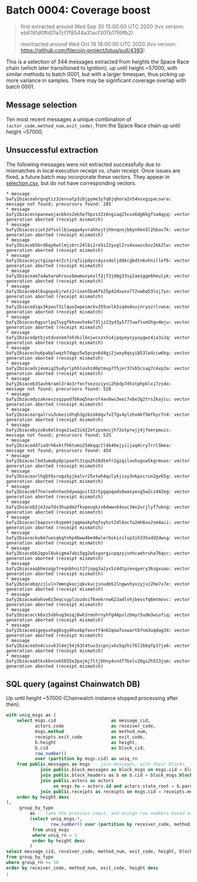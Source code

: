 # Batch 0004: Coverage boost

> first extracted around Wed Sep 30 15:00:00 UTC 2020 (tvx version: eb6191d0ffd01a7cf7f8544a31acf307b1799fb2)
>
> reextracted around Wed Oct 14 18:00:00 UTC 2020 (tvx version: https://github.com/filecoin-project/lotus/pull/4393)

This is a selection of 344 messages extracted from heights the Space Race chain
(which later transitioned to Ignition), up until height ~57000, with similar
methods to batch 0001, but with a larger timespan, thus picking up more variance
in samples. There may be significant coverage overlap with batch 0001.

## Message selection

Ten most recent messages a unique combination of
`(actor_code,method_num,exit_code)`, from the Space Race chain up until
height ~57000. 

## Unsuccessful extraction

The following messages were not extracted successfully due to mismatches in
local execution receipt vs. chain receipt. Once issues are fixed, a future batch
may incorporate these vectors. They appear in [selection.csv](./selection.csv),
but do not have corresponding vectors.

```
* message bafy2bzaceahrgvgtiz3zenvatp3zbjpyme3y7q6jqhora2n54nsxgzpacswra: message not found; precursors found: 285
* message bafy2bzacecnpanewojacbkns2ek5e7hpzs32z6ngiaq25cvo6dg6kgfsa4qyq: vector generation aborted (receipt mismatch)
* message bafy2bzacecziet2dfsollbjwqqa4yvrahhxjtjhknqnnjb6ynhkn5l2hbav7k: vector generation aborted (receipt mismatch)
* message bafy2bzaceb5brd6qy6wtlmjzbrc24lbi2ro5i22yvgl2rv4xxwzcbxz2kk2lw: vector generation aborted (receipt mismatch)
* message bafy2bzacecyctgiopr4r2ctirq7iipdycc4yzv4oljddkcgbdtn6vhnillef6: vector generation aborted (receipt mismatch)
* message bafy2bzaceam7a4wtwrwhrouvbewmuxyexlf2jf2jmbg33sy2aeigge6heulyk: vector generation aborted (receipt mismatch)
* message bafy2bzaceb4l6ugopvkjrwtz2rioxn5ba6fk25p42dvwsx772vwbq53loj7yo: vector generation aborted (receipt mismatch)
* message bafy2bzacediqx3kywu73ilquo2wpeimckv355unlk5iq4o4xujnryozrlrwna: vector generation aborted (receipt mismatch)
* message bafy2bzacec6qyurlpq7sygfkhvwvhx6e73ljz23yd3y5777uwftxm5hgv4mju: vector generation aborted (receipt mismatch)
* message bafy2bzacedptbjotdvonom7oh3kilknjwcxzx5s4jpqyeycyyuygwz4ja3s2q: vector generation aborted (receipt mismatch)
* message bafy2bzacechu6pabplwqzh7dqpz5w5pcpv6d4gj2jwxy6qsyib53le4ccw6kg: vector generation aborted (receipt mismatch)
* message bafy2bzacedsj4omiq25udyrlphhloxhzd6ptmvp7f5jer37xb5csag7c4vp3a: vector generation aborted (receipt mismatch)
* message bafy2bzaceb35avh6raml3r4o3rfecfsezoziyni2hbdp7dtotphpklxi7zsdo: message not found; precursors found: 528
* message bafy2bzacedyzaknevzsqzpod7b6aq5narof4av6wu3eei7xbe3g2trs2kajcu: vector generation aborted (receipt mismatch)
* message bafy2bzacearqalrvu3ukeiidtqh3gzbzokdqv7v27gv4ylzhxmkf5mfkycfn4: vector generation aborted (receipt mismatch)
* message bafy2bzacebyzu6s6mlbsge2iw23i422etzpsmncjh72otprwjj4jfeerpmuis: message not found; precursors found: 525
* message bafy2bzaced47iodrh6xktfh6toms254kqqctl4k46ejyiijaq4cry7rrl5mea: message not found; precursors found: 454
* message bafy2bzaceclhd3umoby6pipoefc3iqu2h26dtmfr2gzqilxuhugsw5kgrmvws: vector generation aborted (receipt mismatch)
* message bafy2bzacearlhgbt6srogzkyjkalvr25xtwh4qulykjixy3nkpscrun2gv65g: vector generation aborted (receipt mismatch)
* message bafy2bzacebf7norxehntwshdywagvit32rtpgqoqads6wasyevg5w2cz442eg: vector generation aborted (receipt mismatch)
* message bafy2bzaceb2jm3zw7dv3hupdm2fkvpouqkzs64wwv64xuc34x2urjlyf7ukng: vector generation aborted (receipt mismatch)
* message bafy2bzaceclbapzvrc6vpemtjqqmaakphqfoyhzt2dl6ocfu2mh6ox2sm4aii: vector generation aborted (receipt mismatch)
* message bafy2bzacecku6m7uesqkqtnhp4bww4be46wlerbskizslvp3ih335xdd2dwsg: vector generation aborted (receipt mismatch)
* message bafy2bzacebb2qpol6ukigma7abi5gg2w5sgargicpqzyjunhcaehruha76qcc: vector generation aborted (receipt mismatch)
* message bafy2bzaceaqbhmzoqy7reqnbhnit37jopg3a2yx5z4dtpzevqyery36sgxuao: vector generation aborted (receipt mismatch)
* message bafy2bzacebqzzjluln7mmngkocjqkvkvcjsnudm52lngwshyxzyjvz2he7x7e: vector generation aborted (receipt mismatch)
* message bafy2bzacea6ohve6z3eqcsyplzozdxif6xekrnw623adlvhjbessfq6mtmovc: vector generation aborted (receipt mismatch)
* message bafy2bzacecck6xz5xbhug3ezqj6wh3rmnhrnyhfg46pxlzbmyr5udm3wiofiq: vector generation aborted (receipt mismatch)
* message bafy2bzacedigegsxhagbsgy4hoxbpfoxvtf4n62qow7uswartb7nm3uqdag34: vector generation aborted (receipt mismatch)
* message bafy2bzacea5n4cssv63l4ej54j63t4tuv3zcpnjxkx5qzhif6l2bbqfp37ja6: vector generation aborted (receipt mismatch)
* message bafy2bzacea6tkskkncok5655e2pajmj7ltjbhny4vndf7bxlv26gs2h523jom: vector generation aborted (receipt mismatch)
```

## SQL query (against Chainwatch DB)

Up until height ~57000 (Chainwatch instance stopped processing after then).

```sql
with uniq_msgs as (
    select msgs.cid                     as message_cid,
           actors.code                  as receiver_code,
           msgs.method                  as method_num,
           receipts.exit_code           as exit_code,
           b.height                     as height,
           b.cid                        as block_cid,
           row_number()
           over (partition by msgs.cid) as uniq_rn
    from public.messages as msgs -- join messages, with their blocks, their actor types, and receipts.
             join public.block_messages as block_msgs on msgs.cid = block_msgs.message
             join public.block_headers as b on b.cid = block_msgs.block
             join public.actors as actors
                  on msgs.to = actors.id and actors.state_root = b.parent_state_root -- this is not precise, but actor types are immutable, so it'll suffice
             join public.receipts as receipts on msgs.cid = receipts.message
    order by height desc
),
     group_by_type
         as -- take the previous input, and assign row numbers based on message_cid; we'll only retain unique messages.
         (select uniq_msgs.*,
                 row_number() over (partition by receiver_code, method_num, exit_code order by height desc) as group_rn
          from uniq_msgs
          where uniq_rn = 1
          order by height desc
         )
select message_cid, receiver_code, method_num, exit_code, height, block_cid, group_rn as seq
from group_by_type
where group_rn <= 10
order by receiver_code, method_num, exit_code, height desc
;
```
